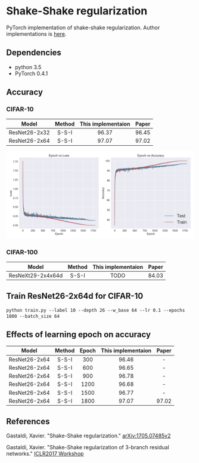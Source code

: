 # Shake-Shake regularization
PyTorch implementation of shake-shake regularization.
Author implementations is [here](https://github.com/xgastaldi/shake-shake).

## Dependencies
- python 3.5
- PyTorch 0.4.1

## Accuracy

### CIFAR-10
|Model|Method|This implementaion |Paper|
|:---:|:---:|:---:|:---:|
|ResNet26-2x32|S-S-I|96.37|96.45|
|ResNet26-2x64|S-S-I|97.07|97.02|

![CIFAR-10](checkpoint/cifar10.png)

### CIFAR-100
|Model|Method|This implementaion |Paper|
|:---:|:---:|:---:|:---:|
|ResNeXt29-2x4x64d|S-S-I|TODO|84.03|

## Train ResNet26-2x64d for CIFAR-10
```
python train.py --label 10 --depth 26 --w_base 64 --lr 0.1 --epochs 1800 --batch_size 64
```

## Effects of learning epoch on accuracy
|Model|Method|Epoch|This implementaion |Paper|
|:---:|:---:|:---:|:---:|:---:|
|ResNet26-2x64|S-S-I|300|96.46|-|
|ResNet26-2x64|S-S-I|600|96.65|-|
|ResNet26-2x64|S-S-I|900|96.78|-|
|ResNet26-2x64|S-S-I|1200|96.68|-|
|ResNet26-2x64|S-S-I|1500|96.77|-|
|ResNet26-2x64|S-S-I|1800|97.07|97.02|

## References
Gastaldi, Xavier. "Shake-Shake regularization."
[arXiv:1705.07485v2](https://arxiv.org/abs/1705.07485)

Gastaldi, Xavier. "Shake-Shake regularization of 3-branch residual networks."
[ICLR2017 Workshop](https://openreview.net/forum?id=HkO-PCmYl)
